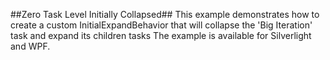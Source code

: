 ##Zero Task Level Initially Collapsed##
This example demonstrates how to create a custom InitialExpandBehavior that will collapse the 'Big Iteration' task and expand its children tasks
The example is available for Silverlight and WPF.